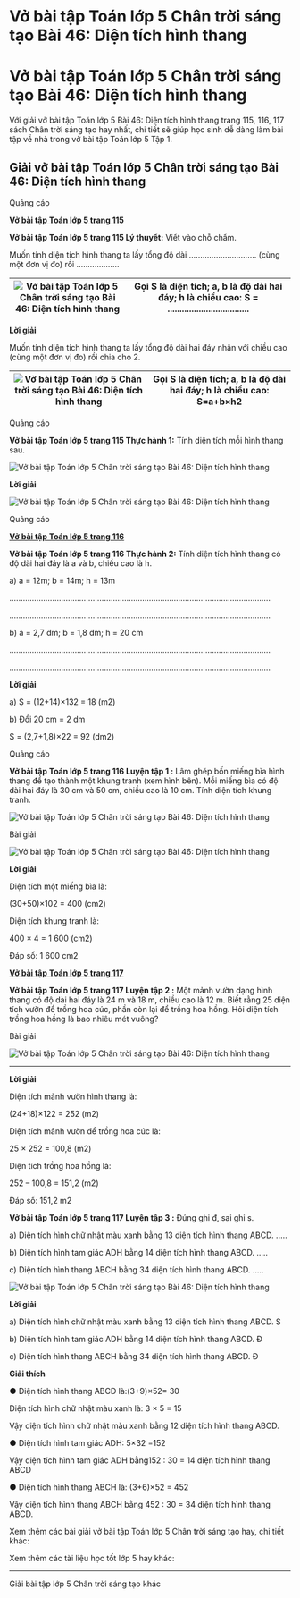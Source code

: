 # Vở bài tập Toán lớp 5 Chân trời sáng tạo Bài 46: Diện tích hình thang

# Vở bài tập Toán lớp 5 Chân trời sáng tạo Bài 46: Diện tích hình thang

Với giải vở bài tập Toán lớp 5 Bài 46: Diện tích hình thang trang 115, 116, 117 sách Chân trời sáng tạo hay nhất, chi tiết sẽ giúp học sinh dễ dàng làm bài tập về nhà trong vở bài tập Toán lớp 5 Tập 1.

## Giải vở bài tập Toán lớp 5 Chân trời sáng tạo Bài 46: Diện tích hình thang

Quảng cáo

[**Vở bài tập Toán lớp 5 trang 115**](https://vietjack.com/vbt-toan-5-ct/vbt-toan-lop-5-trang-115.jsp)

**Vở bài tập Toán lớp 5 trang 115 Lý thuyết:** Viết vào chỗ chấm.

Muốn tính diện tích hình thang ta lấy tổng độ dài .............................. (cùng một đơn vị đo) rồi ...................

![Vở bài tập Toán lớp 5 Chân trời sáng tạo Bài 46: Diện tích hình thang](https://vietjack.com/vbt-toan-5-ct/images/bai-46-dien-tich-hinh-thang.PNG) |  Gọi S là diện tích; a, b là độ dài hai đáy; h là chiều cao: S = ..................................  
---|---  
  
**Lời giải**

Muốn tính diện tích hình thang ta lấy tổng độ dài hai đáy nhân với chiều cao (cùng một đơn vị đo) rồi chia cho 2.

![Vở bài tập Toán lớp 5 Chân trời sáng tạo Bài 46: Diện tích hình thang](https://vietjack.com/vbt-toan-5-ct/images/bai-46-dien-tich-hinh-thang.PNG) |  Gọi S là diện tích; a, b là độ dài hai đáy; h là chiều cao: S=a+b×h2  
---|---  
  
Quảng cáo

**Vở bài tập Toán lớp 5 trang 115 Thực hành 1:** Tính diện tích mỗi hình thang sau.

![Vở bài tập Toán lớp 5 Chân trời sáng tạo Bài 46: Diện tích hình thang](https://vietjack.com/vbt-toan-5-ct/images/bai-46-dien-tich-hinh-thang-1.PNG)

**Lời giải**

![Vở bài tập Toán lớp 5 Chân trời sáng tạo Bài 46: Diện tích hình thang](https://vietjack.com/vbt-toan-5-ct/images/bai-46-dien-tich-hinh-thang-2.PNG)

Quảng cáo

[**Vở bài tập Toán lớp 5 trang 116**](https://vietjack.com/vbt-toan-5-ct/vbt-toan-lop-5-trang-116.jsp)

**Vở bài tập Toán lớp 5 trang 116 Thực hành 2:** Tính diện tích hình thang có độ dài hai đáy là a và b, chiều cao là h.

a) a = 12m; b = 14m; h = 13m

....................................................................................................................

....................................................................................................................

b) a = 2,7 dm; b = 1,8 dm; h = 20 cm

....................................................................................................................

....................................................................................................................

**Lời giải**

a) S = (12+14)×132 = 18 (m2)

b) Đổi 20 cm = 2 dm

S = (2,7+1,8)×22 = 92 (dm2)

Quảng cáo

**Vở bài tập Toán lớp 5 trang 116 Luyện tập 1 :** Lâm ghép bốn miếng bìa hình thang để tạo thành một khung tranh (xem hình bên). Mỗi miếng bìa có độ dài hai đáy là 30 cm và 50 cm, chiều cao là 10 cm. Tính diện tích khung tranh.

![Vở bài tập Toán lớp 5 Chân trời sáng tạo Bài 46: Diện tích hình thang](https://vietjack.com/vbt-toan-5-ct/images/bai-46-dien-tich-hinh-thang-3.PNG)

Bài giải

![Vở bài tập Toán lớp 5 Chân trời sáng tạo Bài 46: Diện tích hình thang](https://vietjack.com/vbt-toan-5-ct/images/bai-46-dien-tich-hinh-thang-0.PNG)

**Lời giải**

Diện tích một miếng bìa là:

(30+50)×102 = 400 (cm2)

Diện tích khung tranh là:

400 × 4 = 1 600 (cm2)

Đáp số: 1 600 cm2

[**Vở bài tập Toán lớp 5 trang 117**](https://vietjack.com/vbt-toan-5-ct/vbt-toan-lop-5-trang-117.jsp)

**Vở bài tập Toán lớp 5 trang 117 Luyện tập 2 :** Một mảnh vườn dạng hình thang có độ dài hai đáy là 24 m và 18 m, chiều cao là 12 m. Biết rằng 25 diện tích vườn để trồng hoa cúc, phần còn lại để trồng hoa hồng. Hỏi diện tích trồng hoa hồng là bao nhiêu mét vuông?

Bài giải

![Vở bài tập Toán lớp 5 Chân trời sáng tạo Bài 46: Diện tích hình thang](https://vietjack.com/vbt-toan-5-ct/images/bai-46-dien-tich-hinh-thang-0.PNG)

****

**Lời giải**

Diện tích mảnh vườn hình thang là:

(24+18)×122 = 252 (m2)

Diện tích mảnh vườn để trồng hoa cúc là:

25 × 252 = 100,8 (m2)

Diện tích trồng hoa hồng là:

252 – 100,8 = 151,2 (m2)

Đáp số: 151,2 m2

**Vở bài tập Toán lớp 5 trang 117 Luyện tập 3 :** Đúng ghi đ, sai ghi s.

a) Diện tích hình chữ nhật màu xanh bằng 13 diện tích hình thang ABCD. .....

b) Diện tích hình tam giác ADH bằng 14 diện tích hình thang ABCD. .....

c) Diện tích hình thang ABCH bằng 34 diện tích hình thang ABCD. .....

![Vở bài tập Toán lớp 5 Chân trời sáng tạo Bài 46: Diện tích hình thang](https://vietjack.com/vbt-toan-5-ct/images/bai-46-dien-tich-hinh-thang-4.PNG)

**Lời giải**

a) Diện tích hình chữ nhật màu xanh bằng 13 diện tích hình thang ABCD. S

b) Diện tích hình tam giác ADH bằng 14 diện tích hình thang ABCD. Đ

c) Diện tích hình thang ABCH bằng 34 diện tích hình thang ABCD. Đ

**Giải thích**

● Diện tích hình thang ABCD là:(3+9)×52= 30 

Diện tích hình chữ nhật màu xanh là: 3 × 5 = 15

Vậy diện tích hình chữ nhật màu xanh bằng 12 diện tích hình thang ABCD.

● Diện tích hình tam giác ADH: 5×32 =152

Vậy diện tích hình tam giác ADH bằng152 : 30 = 14 diện tích hình thang ABCD

● Diện tích hình thang ABCH là: (3+6)×52 = 452

Vậy diện tích hình thang ABCH bằng 452 : 30 = 34 diện tích hình thang ABCD.

Xem thêm các bài giải vở bài tập Toán lớp 5 Chân trời sáng tạo hay, chi tiết khác:

Xem thêm các tài liệu học tốt lớp 5 hay khác:

* * *

Giải bài tập lớp 5 Chân trời sáng tạo khác
